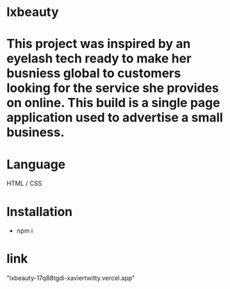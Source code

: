 # lxbeauty
# This project was inspired by an eyelash tech ready to make her busniess global to customers looking for the service she provides on online. This build is a single page application used to advertise a small business.
# Language
  HTML / CSS
# Installation
  - npm i 
# link
  "lxbeauty-17q88tgdi-xaviertwitty.vercel.app"
